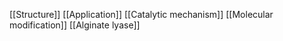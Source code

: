 [[Structure]]
[[Application]]
[[Catalytic mechanism]]
[[Molecular modification]]
[[Alginate lyase]]
